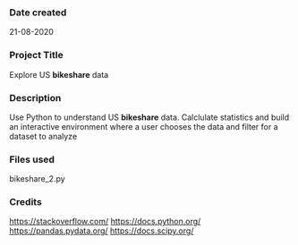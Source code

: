 ### Date created
21-08-2020

### Project Title
Explore US **bikeshare** data

### Description
Use Python to understand US **bikeshare** data. 
Calclulate statistics and build an interactive environment where a user chooses the data and filter for a dataset to analyze

### Files used
bikeshare_2.py

### Credits
https://stackoverflow.com/ 
https://docs.python.org/
https://pandas.pydata.org/
https://docs.scipy.org/
